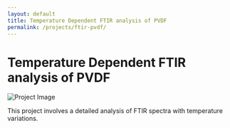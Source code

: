 ```yaml
---
layout: default
title: Temperature Dependent FTIR analysis of PVDF
permalink: /projects/ftir-pvdf/
---
```


# Temperature Dependent FTIR analysis of PVDF

![Project Image](drdo_1.jpg)

This project involves a detailed analysis of FTIR spectra with temperature variations.
